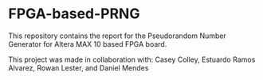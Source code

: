 # FPGA-based-PRNG

This repository contains the report for the Pseudorandom Number Generator for Altera MAX 10 based FPGA board.

This project was made in collaboration with:
Casey Colley, Estuardo Ramos Alvarez, Rowan Lester, and Daniel Mendes
